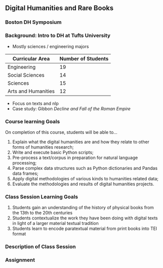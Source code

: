 ## Digital Humanities and Rare Books
### Boston DH Symposium

### Background: Intro to DH at Tufts University
- Mostly sciences / engineering majors

| Curricular Area | Number of Students |
| ----- | ---- |
| Engineering | 19 |
| Social Sciences | 14 |
| Sciences | 15 |
| Arts and Humanities | 12

- Focus on texts and nlp
- Case study: Gibbon _Decline and Fall of the Roman Empire_

### Course learning Goals
On completion of this course, students will be able to...
1. Explain what the digital humanities are and how they relate to other forms of humanities research;
2. Write and execute basic Python scripts;
3. Pre-process a text/corpus in preparation for natural language processing;
4. Parse complex data structures such as Python dictionaries and Pandas data frames;
5. Apply digital methodologies of various kinds to humanities related data;
6. Evaluate the methodologies and results of digital humanities projects.


### Class Session Learning Goals
 1. Students gain an understanding of the history of physical books from the 13th to the 20th centuries
 2. Students contextualize the work they have been doing with digital texts in light of a larger material textual tradition
 3. Students learn to encode paratextual material from print books into TEI format

 ### Description of Class Session

 ### Assignment
